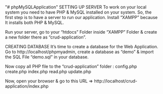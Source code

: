 "# phpMySQLApplication" 
SETTING UP SERVER
To work on your local system you need to have PHP & MySQL installed on your system. So, the first step is to have a server to run our application. Install “XAMPP” because It installs both PHP & MySQL.

Run your server, go to your “htdocs” Folder inside “XAMPP” Folder & create a new folder there as “crud-application”.

CREATING DATABASE
It’s time to create a database for the Web Application.
Go to http://localhost/phpmyadmin, create a database as “demo” & import the SQL File “demo.sql” in your database.

Now copy all PHP file to the “crud-application” folder :
 config.php
 create.php
 index.php
 read.php
 update.php
 
 Now, open your browser & go to this URL => http://localhost/crud-application/index.php
